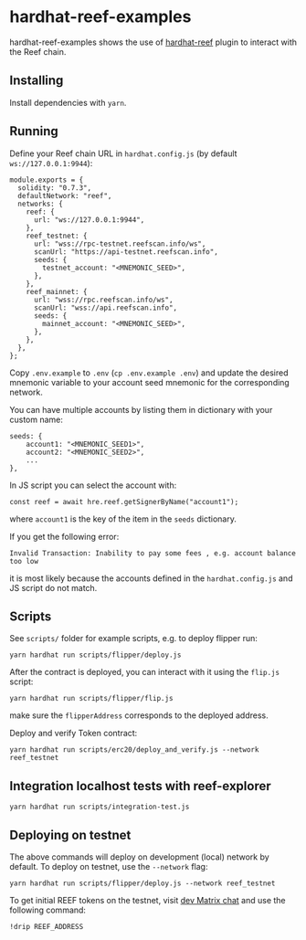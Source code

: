 # hardhat-reef-examples

hardhat-reef-examples shows the use of [hardhat-reef](https://github.com/reef-defi/hardhat-reef) plugin to interact with the Reef chain.


## Installing

Install dependencies with `yarn`.


## Running

Define your Reef chain URL in `hardhat.config.js` (by default `ws://127.0.0.1:9944`):

```
module.exports = {
  solidity: "0.7.3",
  defaultNetwork: "reef",
  networks: {
    reef: {
      url: "ws://127.0.0.1:9944",
    },
    reef_testnet: {
      url: "wss://rpc-testnet.reefscan.info/ws",
      scanUrl: "https://api-testnet.reefscan.info", 
      seeds: {
        testnet_account: "<MNEMONIC_SEED>",
      },
    },
    reef_mainnet: {
      url: "wss://rpc.reefscan.info/ws",
      scanUrl: "wss://api.reefscan.info",
      seeds: {
        mainnet_account: "<MNEMONIC_SEED>",
      },
    },
  },
};
```

Copy `.env.example` to `.env` (`cp .env.example .env`) and update the desired mnemonic variable to your account seed mnemonic for the corresponding network.

You can have multiple accounts by listing them in dictionary with your custom name:

```
seeds: {
	account1: "<MNEMONIC_SEED1>",
	account2: "<MNEMONIC_SEED2>",
	...
},
```

In JS script you can select the account with:
```
const reef = await hre.reef.getSignerByName("account1");
```
where `account1` is the key of the item in the `seeds` dictionary.

If you get the following error:
```
Invalid Transaction: Inability to pay some fees , e.g. account balance too low
```

it is most likely because the accounts defined in the `hardhat.config.js` and JS script do not match.


## Scripts

See `scripts/` folder for example scripts, e.g. to deploy flipper run:

```
yarn hardhat run scripts/flipper/deploy.js 
```

After the contract is deployed, you can interact with it using the `flip.js` script:

```
yarn hardhat run scripts/flipper/flip.js 
```

make sure the `flipperAddress` corresponds to the deployed address.

Deploy and verify Token contract:
```
yarn hardhat run scripts/erc20/deploy_and_verify.js --network reef_testnet
```

## Integration localhost tests with reef-explorer

```
yarn hardhat run scripts/integration-test.js
```

## Deploying on testnet
The above commands will deploy on development (local) network by default. To deploy on testnet, use the `--network` flag:

```
yarn hardhat run scripts/flipper/deploy.js --network reef_testnet 
```

To get initial REEF tokens on the testnet, visit [dev Matrix chat](https://app.element.io/#/room/#reef:matrix.org) and use the following command:
```
!drip REEF_ADDRESS
```

